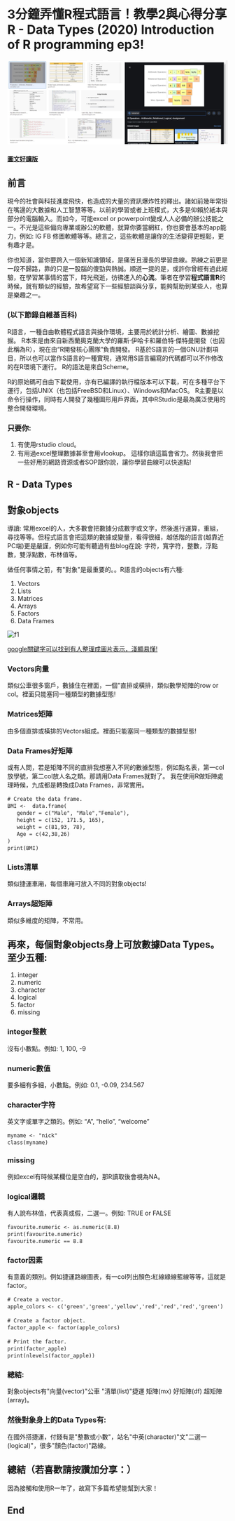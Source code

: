 # 3分鐘弄懂R程式語言！教學2與心得分享 R - Data Types (2020) Introduction of R programming ep3!
![f1](https://github.com/HCH1/blog/blob/master/fig/r3.JPG)

#### [圖文好讀版]()

## 前言
現今的社會與科技進度飛快，也造成的大量的資訊爆炸性的釋出。諸如前幾年常掛在嘴邊的大數據和人工智慧等等。以前的學習或者上班模式，大多是仰賴於紙本與部分的電腦輸入。而如今，可能excel or powerpoint變成人人必備的辦公技能之一。不光是這些偏向專業或辦公的軟體，就算你要當網紅，你也要會基本的app能力，例如: IG FB 修圖軟體等等。總言之，這些軟體是讓你的生活變得更輕鬆，更有趣才是。

你也知道，當你要跨入一個新知識領域，是痛苦且漫長的學習曲線。熟練之前更是一段不歸路，靠的只是一股腦的傻勁與熱誠。順道一提的是，或許你曾經有過此經驗，在學習某事情的當下，時光飛逝，彷彿進入的**心流**。筆者在學習**程式語言R**的時候，就有類似的經驗，故希望寫下一些經驗談與分享，能夠幫助到某些人，也算是樂趣之一。

### (以下節錄自維基百科)
R語言，一種自由軟體程式語言與操作環境，主要用於統計分析、繪圖、數據挖掘。 R本來是由來自新西蘭奧克蘭大學的羅斯·伊哈卡和羅伯特·傑特曼開發（也因此稱為R），現在由“R開發核心團隊”負責開發。 R基於S語言的一個GNU計劃項目，所以也可以當作S語言的一種實現，通常用S語言編寫的代碼都可以不作修改的在R環境下運行。 R的語法是來自Scheme。

R的原始碼可自由下載使用，亦有已編譯的執行檔版本可以下載，可在多種平台下運行，包括UNIX（也包括FreeBSD和Linux）、Windows和MacOS。 R主要是以命令行操作，同時有人開發了幾種圖形用戶界面，其中RStudio是最為廣泛使用的整合開發環境。

### 只要你:
1. 有使用rstudio cloud。
1. 有用過excel整理數據甚至會用vlookup。
這樣你讀這篇會省力。然後我會把一些好用的網路資源或者SOP跟你說，讓你學習曲線可以快速點!


## R - Data Types
## 對象objects
導讀: 常用excel的人，大多數會把數據分成數字或文字，然後進行運算，重組，尋找等等。但程式語言會把這類的數據或變量，看得很細，越低階的語言(越靠近PC端)更是嚴謹，例如你可能有聽過有些blog在說: 字符，寬字符，整數，浮點數，雙浮點數，布林值等。

做任何事情之前，有"對象"是最重要的。。R語言的objects有六種:
1. Vectors
1. Lists
1. Matrices
1. Arrays
1. Factors
1. Data Frames

![f1](https://github.com/HCH1/blog/blob/master/fig/r3b.JPG)

[google關鍵字可以找到有人整理成圖片表示，淺顯易懂!](https://www.google.com/search?q=R+-+Data+Types&tbm=isch&ved=2ahUKEwiR9cPJl7PpAhUPWysKHTUTAxkQ2-cCegQIABAA&oq=R+-+Data+Types&gs_lcp=CgNpbWcQDFAAWABgwzRoAHAAeACAAQCIAQCSAQCYAQCqAQtnd3Mtd2l6LWltZw&sclient=img&ei=mSK9XtHEF4-2rQG1pozIAQ&bih=937&biw=1920)

### Vectors向量
類似公車很多窗戶，數據住在裡面，一個"直排或橫排，類似數學矩陣的row or col。裡面只能塞同一種類型的數據型態!

### Matrices矩陣
由多個直排或橫排的Vectors組成。裡面只能塞同一種類型的數據型態!

### Data Frames好矩陣
或有人問，若是矩陣不同的直排我想塞入不同的數據型態，例如點名表，第一col放學號，第二col放人名之類。那請用Data Frames就對了。
我在使用R做矩陣處理時候，九成都是轉換成Data Frames，非常實用。

```
# Create the data frame.
BMI <- 	data.frame(
   gender = c("Male", "Male","Female"), 
   height = c(152, 171.5, 165), 
   weight = c(81,93, 78),
   Age = c(42,38,26)
)
print(BMI)
```

### Lists清單
類似捷運車廂，每個車廂可放入不同的對象objects!

### Arrays超矩陣
類似多維度的矩陣，不常用。

## 再來，每個對象objects身上可放數據Data Types。至少五種:
1. integer
1. numeric
1. character
1. logical
1. factor
1. missing

### integer整數
沒有小數點。例如: 1, 100, -9

### numeric數值
要多細有多細，小數點。例如: 0.1, -0.09, 234.567

### character字符
英文字或單字之類的。例如: “A”, “hello”, “welcome”

```
myname <- "nick"
class(myname)
```

### missing
例如excel有時候某欄位是空白的，那R讀取後會視為NA。

### logical邏輯
有人說布林值，代表真或假，二選一。例如: TRUE or FALSE

```
favourite.numeric <- as.numeric(8.8)
print(favourite.numeric)
favourite.numeric == 8.8
```

### factor因素
有意義的類別。例如捷運路線圖表，有一col列出顏色:紅線綠線藍線等等，這就是factor。

```
# Create a vector.
apple_colors <- c('green','green','yellow','red','red','red','green')

# Create a factor object.
factor_apple <- factor(apple_colors)

# Print the factor.
print(factor_apple)
print(nlevels(factor_apple))
```

### 總結: 
對象objects有"向量(vector)"公車 "清單(list)"捷運 矩陣(mx) 好矩陣(df) 超矩陣(array)。

### 然後對象身上的Data Types有: 
在國外搭捷運，付錢有是"整數或小數"，站名"中英(character)"文"二選一(logical)"，很多"顏色(factor)"路線。


## 總結（若喜歡請按讚加分享：）
因為接觸和使用R一年了，故寫下多篇希望能幫到大家！

## End
